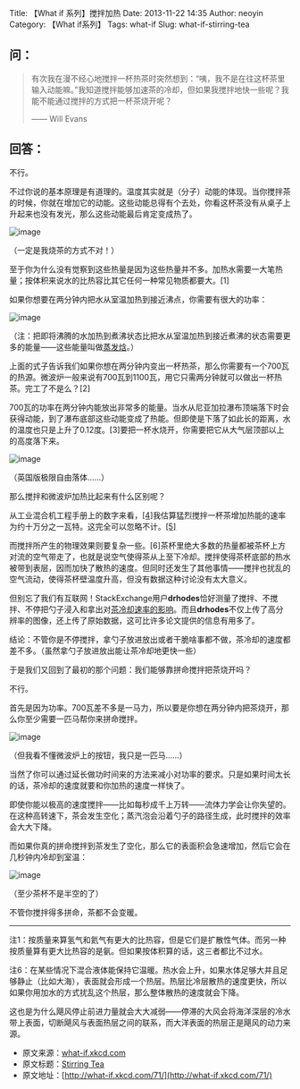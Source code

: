Title: 【What if 系列】搅拌加热
Date: 2013-11-22 14:35
Author: neoyin
Category: 【What if系列】
Tags: what-if
Slug: what-if-stirring-tea

问：
---

> 有次我在漫不经心地搅拌一杯热茶时突然想到：“咦，我不是在往这杯茶里输入动能嘛。”我知道搅拌能够加速茶的冷却，但如果我搅拌地快一些呢？我能不能通过搅拌的方式把一杯茶烧开呢？
>
> —— Will Evans

回答：
-----

不行。

不过你说的基本原理是有道理的。温度其实就是（分子）动能的体现。当你搅拌茶的时候，你就在增加它的动能。这些动能总得有个去处，你看这杯茶没有从桌子上升起来也没有发光，那么这些动能最后肯定变成热了。

![image](http://c.hiphotos.bdimg.com/album/s%3D550%3Bq%3D90%3Bc%3Dxiangce%2C100%2C100/sign=4d5beb26cb3d70cf48faaa08c8e7a03d/6609c93d70cf3bc7ad5874f3d300baa1cd112a50.jpg?referer=49ec127e0db30f246c8dd933964e&x=.jpg)

（一定是我烧茶的方式不对！）

至于你为什么没有觉察到这些热量是因为这些热量并不多。加热水需要一大笔热量；按体积来说水的比热容比其它任何一种常见物质都要大。[1]

<!--more-->

如果你想要在两分钟内把水从室温加热到接近沸点，你需要有很大的功率：

![image](http://a.hiphotos.bdimg.com/album/s%3D550%3Bq%3D90%3Bc%3Dxiangce%2C100%2C100/sign=97e345387d3e6709ba0045fa0bfcee00/c8177f3e6709c93d40aab7e89d3df8dcd1005450.jpg?referer=059f6ae279899e5121990f24944e&x=.jpg)

（注：把即将沸腾的水加热到煮沸状态比把水从室温加热到接近煮沸的状态需要更多的能量——这些能量叫做[蒸发焓](https://en.wikipedia.org/wiki/Enthalpy_of_vaporization)。）

上面的式子告诉我们如果你想在两分钟内变出一杯热茶，那么你需要有一个700瓦的热源。微波炉一般来说有700瓦到1100瓦，用它只需两分钟就可以做出一杯热茶。完工了不是么？[2]

700瓦的功率在两分钟内能放出非常多的能量。当水从尼亚加拉瀑布顶端落下时会获得动能，到了瀑布底部这些动能变成了热能。但即使是下落了如此长的距离，水的温度也只是上升了0.12度。[3]要把一杯水烧开，你需要把它从大气层顶部以上的高度落下来。

![image](http://f.hiphotos.bdimg.com/album/s%3D550%3Bq%3D90%3Bc%3Dxiangce%2C100%2C100/sign=c7fd80dcd5ca7bcb797bc72a8e321a5e/0df3d7ca7bcb0a4647ec32266963f6246a60afe7.jpg?referer=7f73e9170ed79123b9f7a04409bd&x=.jpg)

（英国版极限自由落体……）

那么搅拌和微波炉加热比起来有什么区别呢？

从工业混合机工程手册上的数字来看，[[4]](http://www.craneengineering.net/products/mixers/documents/craneEngineeringPrinciplesOfFluidMixing.pdf)我估算猛烈搅拌一杯茶增加热能的速率为约十万分之一瓦特。这完全可以忽略不计。[[5]](http://www.whoi.edu/vanishingarctic/page.do?pid=48597&tid=441&cid=120786&ct=61&article=82910)

而搅拌所产生的物理效果则要复杂一些。[6]茶杯里绝大多数的热量都被茶杯上方对流的空气带走了，也就是说空气使得茶从上至下冷却。搅拌使得茶杯底部的热水被带到表层，因而加快了散热的速度。但同时还发生了其他事情——搅拌也扰乱的空气流动，使得茶杯壁温度升高，但没有数据这种讨论没有太大意义。

但别忘了我们有互联网！StackExchange用户**drhodes**恰好测量了搅拌、不搅拌、不停把勺子浸入和拿出对[茶冷却速率的影响](http://physics.stackexchange.com/a/5510)。而且**drhodes**不仅上传了高分辨率的图像，还上传了原始数据，这可比许多论文提供的信息有用多了。

结论：不管你是不停搅拌，拿勺子放进放出或者干脆啥事都不做，茶冷却的速度都差不多。（虽然拿勺子放进放出能让茶冷却地更快一些）

于是我们又回到了最初的那个问题：我们能够靠拼命搅拌把茶烧开吗？

不行。

首先是因为功率。700瓦差不多是一马力，所以要是你想在两分钟内把茶烧开，那么你至少需要一匹马帮你来拼命搅拌。

![image](http://f.hiphotos.bdimg.com/album/s%3D550%3Bq%3D90%3Bc%3Dxiangce%2C100%2C100/sign=171ee9170ed79123e4e094719d0f28bf/64380cd7912397dd7cda211b5b82b2b7d0a2870a.jpg?referer=2064237ef1deb48fa27e94eee108&x=.jpg)

（但我看不懂微波炉上的按钮，我只是一匹马……）

当然了你可以通过延长做功时间来的方法来减小对功率的要求。只是如果时间太长的话，茶冷却的速度就要和你加热的速度一样快了。

即使你能以极高的速度搅拌——比如每秒成千上万转——流体力学会让你失望的。在这种高转速下，茶会发生空化；蒸汽泡会沿着勺子的路径生成，此时搅拌的效率会大大下降。

而如果你真的拼命搅拌到茶发生了空化，那么它的表面积会急速增加，然后它会在几秒钟内冷却到室温：

![image](http://e.hiphotos.bdimg.com/album/s%3D550%3Bq%3D90%3Bc%3Dxiangce%2C100%2C100/sign=6ce046af67380cd7e21ea2e8917fdc09/cb8065380cd791234b432d6baf345982b2b7800a.jpg?referer=418871d5ad51f3de9aa58c54e008&x=.jpg)

（至少茶杯不是半空的了）

不管你搅拌得多拼命，茶都不会变暖。

* * * * *

注1：按质量来算氢气和氦气有更大的比热容，但是它们是扩散性气体。而另一种按质量算有更大比热容的是氨。但如果按体积算的话，这三者都比不过水。

注6：在某些情况下混合液体能保持它温暖。热水会上升，如果水体足够大并且足够静止（比如大海），表面就会形成一个热层。热层比冷层散热的速度更快，所以如果你用加水的方式扰乱这个热层，那么整体散热的速度就会下降。

这也是为什么飓风停止前进力量就会大大减弱——停滞的大风会将海洋深层的冷水带上表面，切断飓风与表面热层之间的联系，而大洋表面的热层正是飓风的动力来源。

-   原文来源：[what-if.xkcd.com](http://what-if.xkcd.com/71/)
-   原文标题：[Stirring
    Tea](http://source.yeeyan.org/view/498973_a51 "Stirring Tea")
-   原文地址：[http://what-if.xkcd.com/71/](http://what-if.xkcd.com/71/)

